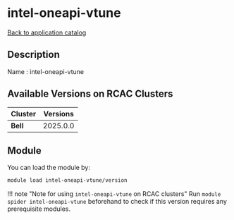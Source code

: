 # intel-oneapi-vtune

[Back to application catalog](../app_catalog.md)

## Description
Name   : intel-oneapi-vtune

## Available Versions on RCAC Clusters
|Cluster|Versions|
|---|---|
|**Bell**|2025.0.0|

## Module
You can load the module by:

```bash
module load intel-oneapi-vtune/version
```

!!! note "Note for using `intel-oneapi-vtune` on RCAC clusters"
    Run `module spider intel-oneapi-vtune` beforehand to check if this version requires any prerequisite modules.
